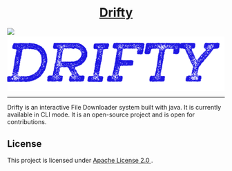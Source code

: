 <h1 align=center><a href="https://github.com/SaptarshiSarkar12/Drifty">Drifty</a></h1>
<p float="left">
    <img src="https://github.com/SaptarshiSarkar12/Drifty/blob/master/Drifty.ico">
    <img align=center src="https://github.com/SaptarshiSarkar12/Drifty/blob/master/Drifty%20Banner.png">
</p>

---
Drifty is an interactive File Downloader system built with java. It is currently available in CLI mode. It is an open-source project and is open for contributions. 

## License
This project is licensed under [Apache License 2.0
](https://github.com/SaptarshiSarkar12/Drifty/blob/master/LICENSE) .
